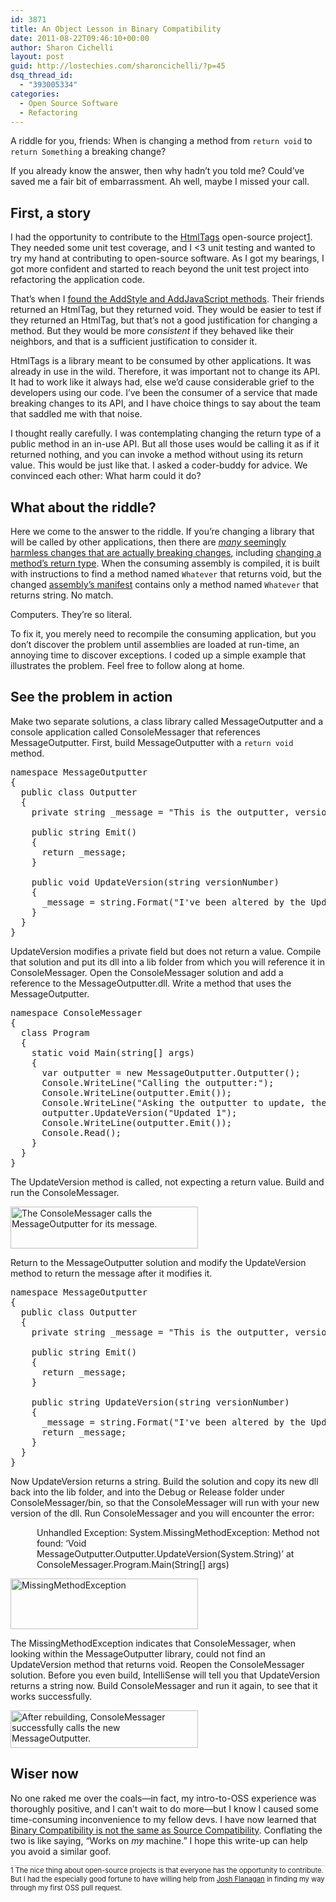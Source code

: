 ```yaml
---
id: 3871
title: An Object Lesson in Binary Compatibility
date: 2011-08-22T09:46:10+00:00
author: Sharon Cichelli
layout: post
guid: http://lostechies.com/sharoncichelli/?p=45
dsq_thread_id:
  - "393005334"
categories:
  - Open Source Software
  - Refactoring
---
```

A riddle for you, friends: When is changing a method from `return void` to `return Something` a breaking change?

If you already know the answer, then why hadn&#8217;t you told me? Could&#8217;ve saved me a fair bit of embarrassment. Ah well, maybe I missed your call.

## First, a story

I had the opportunity to contribute to the [HtmlTags](https://github.com/DarthFubuMVC/htmltags) open-source project<super>[1](#footnote1)</super>. They needed some unit test coverage, and I <3 unit testing and wanted to try my hand at contributing to open-source software. As I got my bearings, I got more confident and started to reach beyond the unit test project into refactoring the application code.

That&#8217;s when I [found the AddStyle and AddJavaScript methods](https://github.com/scichelli/htmltags/commit/f8103728490297bec21d8ccc0e27d890ad39ec98). Their friends returned an HtmlTag, but they returned void. They would be easier to test if they returned an HtmlTag, but that&#8217;s not a good justification for changing a method. But they would be more _consistent_ if they behaved like their neighbors, and that is a sufficient justification to consider it.

HtmlTags is a library meant to be consumed by other applications. It was already in use in the wild. Therefore, it was important not to change its API. It had to work like it always had, else we&#8217;d cause considerable grief to the developers using our code. I&#8217;ve been the consumer of a service that made breaking changes to its API, and I have choice things to say about the team that saddled me with that noise.

I thought really carefully. I was contemplating changing the return type of a public method in an in-use API. But all those uses would be calling it as if it returned nothing, and you can invoke a method without using its return value. This would be just like that. I asked a coder-buddy for advice. We convinced each other: What harm could it do?

## What about the riddle?

Here we come to the answer to the riddle. If you&#8217;re changing a library that will be called by other applications, then there are [_many_ seemingly harmless changes that are actually breaking changes](http://stackoverflow.com/questions/1456785/a-definite-guide-to-api-breaking-changes-in-net), including [changing a method&#8217;s return type](http://stackoverflow.com/questions/1456785/a-definite-guide-to-api-breaking-changes-in-net/1472967#1472967). When the consuming assembly is compiled, it is built with instructions to find a method named `Whatever` that returns void, but the changed [assembly&#8217;s manifest](http://www.akadia.com/services/dotnet_assemblies.html#Assemblies) contains only a method named `Whatever` that returns string. No match.

Computers. They&#8217;re so literal.

To fix it, you merely need to recompile the consuming application, but you don&#8217;t discover the problem until assemblies are loaded at run-time, an annoying time to discover exceptions. I coded up a simple example that illustrates the problem. Feel free to follow along at home.

## See the problem in action

Make two separate solutions, a class library called MessageOutputter and a console application called ConsoleMessager that references MessageOutputter. First, build MessageOutputter with a `return void` method.

<pre class="brush:csharp">namespace MessageOutputter
{
  public class Outputter
  {
    private string _message = "This is the outputter, version 1.";

    public string Emit()
    {
      return _message;
    }

    public void UpdateVersion(string versionNumber)
    {
      _message = string.Format("I've been altered by the UpdateVersion method. I am version {0}.", versionNumber);
    }
  }
}
</pre>

UpdateVersion modifies a private field but does not return a value. Compile that solution and put its dll into a lib folder from which you will reference it in ConsoleMessager. Open the ConsoleMessager solution and add a reference to the MessageOutputter.dll. Write a method that uses the MessageOutputter.

<pre class="brush:csharp">namespace ConsoleMessager
{
  class Program
  {
    static void Main(string[] args)
    {
      var outputter = new MessageOutputter.Outputter();
      Console.WriteLine("Calling the outputter:");
      Console.WriteLine(outputter.Emit());
      Console.WriteLine("Asking the outputter to update, then calling it again.");
      outputter.UpdateVersion("Updated 1");
      Console.WriteLine(outputter.Emit());
      Console.Read();
    }
  }
}
</pre>

The UpdateVersion method is called, not expecting a return value. Build and run the ConsoleMessager.

[<img src="http://lostechies.com/sharoncichelli/files/2011/08/RunWithVersion1-300x67.png" alt="The ConsoleMessager calls the MessageOutputter for its message." title="RunWithVersion1" width="300" height="67" class="alignnone size-medium wp-image-53" srcset="http://clayvessel.org/clayvessel/wp-content/uploads/2011/08/RunWithVersion1-300x67.png 300w, http://clayvessel.org/clayvessel/wp-content/uploads/2011/08/RunWithVersion1-768x172.png 768w, http://clayvessel.org/clayvessel/wp-content/uploads/2011/08/RunWithVersion1.png 843w" sizes="(max-width: 300px) 100vw, 300px" />](http://clayvessel.org/clayvessel/wp-content/uploads/2011/08/RunWithVersion1.png)

Return to the MessageOutputter solution and modify the UpdateVersion method to return the message after it modifies it.

<pre class="brush:csharp">namespace MessageOutputter
{
  public class Outputter
  {
    private string _message = "This is the outputter, version 2.";

    public string Emit()
    {
      return _message;
    }

    public string UpdateVersion(string versionNumber)
    {
      _message = string.Format("I've been altered by the UpdateVersion method. I am version {0}.", versionNumber);
      return _message;
    }
  }
}
</pre>

Now UpdateVersion returns a string. Build the solution and copy its new dll back into the lib folder, and into the Debug or Release folder under ConsoleMessager/bin, so that the ConsoleMessager will run with your new version of the dll. Run ConsoleMessager and you will encounter the error:

<div style="margin-left: 3em; margin-bottom: 1em;">
  Unhandled Exception: System.MissingMethodException: Method not found: &#8216;Void MessageOutputter.Outputter.UpdateVersion(System.String)&#8217; at ConsoleMessager.Program.Main(String[] args)
</div>

[<img src="http://lostechies.com/sharoncichelli/files/2011/08/ErrorWithVersion2-300x81.png" alt="MissingMethodException" title="ErrorWithVersion2" width="300" height="81" class="alignnone size-medium wp-image-52" />](http://clayvessel.org/clayvessel/wp-content/uploads/2011/08/ErrorWithVersion2.png)

The MissingMethodException indicates that ConsoleMessager, when looking within the MessageOutputter library, could not find an UpdateVersion method that returns void. Reopen the ConsoleMessager solution. Before you even build, IntelliSense will tell you that UpdateVersion returns a string now. Build ConsoleMessager and run it again, to see that it works successfully.

[<img src="http://lostechies.com/sharoncichelli/files/2011/08/RunWithVersion2-300x60.png" alt="After rebuilding, ConsoleMessager successfully calls the new MessageOutputter." title="RunWithVersion2" width="300" height="60" class="alignnone size-medium wp-image-54" srcset="http://clayvessel.org/clayvessel/wp-content/uploads/2011/08/RunWithVersion2-300x60.png 300w, http://clayvessel.org/clayvessel/wp-content/uploads/2011/08/RunWithVersion2-768x154.png 768w, http://clayvessel.org/clayvessel/wp-content/uploads/2011/08/RunWithVersion2.png 843w" sizes="(max-width: 300px) 100vw, 300px" />](http://clayvessel.org/clayvessel/wp-content/uploads/2011/08/RunWithVersion2.png)

## Wiser now

No one raked me over the coals&mdash;in fact, my intro-to-OSS experience was thoroughly positive, and I can&#8217;t wait to do more&mdash;but I know I caused some time-consuming inconvenience to my fellow devs. I have now learned that [Binary Compatibility is not the same as Source Compatibility](http://blogs.msdn.com/b/jmstall/archive/2008/03/10/binary-vs-source-compatibility.aspx). Conflating the two is like saying, &#8220;Works on _my_ machine.&#8221; I hope this write-up can help you avoid a similar goof.

<p style="font-size:.8em; border-top: 1px solid #ccc">
  <a name="footnote1"></a><super>1</super> The nice thing about open-source projects is that everyone has the opportunity to contribute. But I had the especially good fortune to have willing help from <a href="http://lostechies.com/joshuaflanagan/">Josh Flanagan</a> in finding my way through my first OSS pull request.
</p>